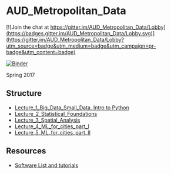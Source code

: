 # AUD_Metropolitan_Data

[![Join the chat at https://gitter.im/AUD_Metropolitan_Data/Lobby](https://badges.gitter.im/AUD_Metropolitan_Data/Lobby.svg)](https://gitter.im/AUD_Metropolitan_Data/Lobby?utm_source=badge&utm_medium=badge&utm_campaign=pr-badge&utm_content=badge)

[![Binder](http://mybinder.org/badge.svg)](http://mybinder.org:/repo/casyfill/aud_metropolitan_data)


Spring 2017

## Structure

- [Lecture_1_Big_Data_Small_Data. Intro to Python](l1/README.md)
- [Lecture_2_Statistical_Foundations](l2/README.md)
- [Lecture_3_Spatial_Analysis](l3/README.md)
- [Lecture_4_ML_for_cities_part_I](l4/README.md)
- [Lecture_5_ML_for_cities_part_II](l5/README.md)

## Resources

- [Software List and tutorials](https://docs.google.com/document/d/1qyW_8b64FTLVSBUnisqldn3X2agCcxXVTzfXyZoftxY/edit?usp=sharing)
